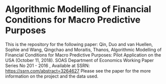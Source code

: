 # Algorithmic Modelling of Financial Conditions for Macro Predictive Purposes
This is the repository for the following paper:
Qin, Duo and van Huellen, Sophie and Wang, Qingchao and Moraitis, Thanos, Algorithmic Modelling of Financial Conditions for Macro Predictive Purposes: Pilot Application on the USA (October 11, 2018). SOAS Department of Economics Working Paper Series No 201 - 2016 , Available at SSRN: https://ssrn.com/abstract=3264627
Please see the paper for the more information on the project and the data used. 
